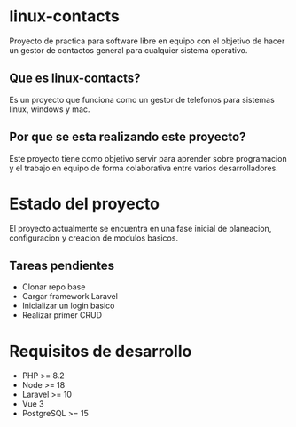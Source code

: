 # linux-contacts
Proyecto de practica para software libre en equipo con el objetivo de hacer un gestor de contactos general para cualquier sistema operativo.
## Que es linux-contacts?
Es un proyecto que funciona como un gestor de telefonos para sistemas linux, windows y mac.
## Por que se esta realizando este proyecto?
Este proyecto tiene como objetivo servir para aprender sobre programacion y el trabajo en equipo de forma colaborativa entre varios desarrolladores.
# Estado del proyecto
El proyecto actualmente se encuentra en una fase inicial de planeacion, configuracion y creacion de modulos basicos.
## Tareas pendientes
- Clonar repo base
- Cargar framework Laravel
- Inicializar un login basico
- Realizar primer CRUD
# Requisitos de desarrollo
- PHP >= 8.2
- Node >= 18
- Laravel >= 10
- Vue 3
- PostgreSQL >= 15
